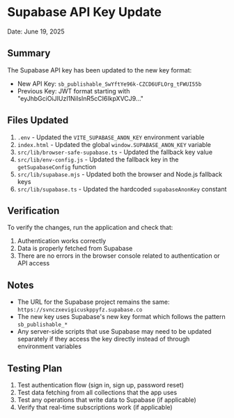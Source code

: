 # Supabase API Key Update

Date: June 19, 2025

## Summary

The Supabase API key has been updated to the new key format:
- New API Key: `sb_publishable_SwYftYe96k-CZCD6UFLOrg_tFWUI55b`
- Previous Key: JWT format starting with "eyJhbGciOiJIUzI1NiIsInR5cCI6IkpXVCJ9..."

## Files Updated

1. `.env` - Updated the `VITE_SUPABASE_ANON_KEY` environment variable
2. `index.html` - Updated the global `window.SUPABASE_ANON_KEY` variable
3. `src/lib/browser-safe-supabase.ts` - Updated the fallback key value
4. `src/lib/env-config.js` - Updated the fallback key in the `getSupabaseConfig` function
5. `src/lib/supabase.mjs` - Updated both the browser and Node.js fallback keys
6. `src/lib/supabase.ts` - Updated the hardcoded `supabaseAnonKey` constant

## Verification

To verify the changes, run the application and check that:
1. Authentication works correctly
2. Data is properly fetched from Supabase
3. There are no errors in the browser console related to authentication or API access

## Notes

- The URL for the Supabase project remains the same: `https://svnczxevigicuskppyfz.supabase.co`
- The new key uses Supabase's new key format which follows the pattern `sb_publishable_*`
- Any server-side scripts that use Supabase may need to be updated separately if they access the key directly instead of through environment variables

## Testing Plan

1. Test authentication flow (sign in, sign up, password reset)
2. Test data fetching from all collections that the app uses
3. Test any operations that write data to Supabase (if applicable)
4. Verify that real-time subscriptions work (if applicable)
